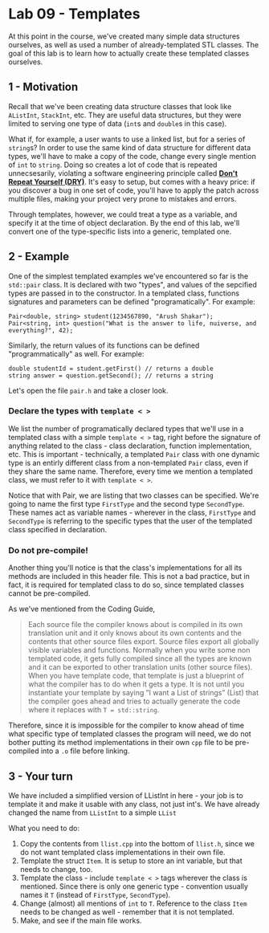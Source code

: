 # Lab 09 - Templates

At this point in the course, we've created many simple data structures ourselves, as well as used a number of already-templated STL classes. The goal of this lab is to learn how to actually create these templated classes ourselves.

## 1 - Motivation

Recall that we've been creating data structure classes that look like `AListInt`, `StackInt`, etc. They are useful data structures, but they were limited to serving one type of data (`int`s and `double`s in this case).

What if, for example, a user wants to use a linked list, but for a series of `string`s? In order to use the same kind of data structure for different data types, we'll have to make a copy of the code, change every single mention of `int` to `string`. Doing so creates a lot of code that is repeated unnecsesarily, violating a software engineering principle called [**Don't Repeat Yourself (DRY)**](http://en.wikipedia.org/wiki/Don't_repeat_yourself). It's easy to setup, but comes with a heavy price: if you discover a bug in one set of code, you'll have to apply the patch across multiple files, making your project very prone to mistakes and errors.

Through templates, however, we could treat a type as a variable, and specify it at the time of object declaration. By the end of this lab, we'll convert one of the type-specific lists into a generic, templated one.

## 2 - Example

One of the simplest templated examples we've encountered so far is the `std::pair` class. It is declared with two "types", and values of the sepcified types are passed in to the constructor. In a templated class, functions signatures and parameters can be defined "programatically". For example:

```
Pair<double, string> student(1234567890, "Arush Shakar");
Pair<string, int> question("What is the answer to life, nuiverse, and everything?", 42);
```

Similarly, the return values of its functions can be defined "programmatically" as well. For example:

```
double studentId = student.getFirst() // returns a double
string answer = question.getSecond(); // returns a string
```

Let's open the file `pair.h` and take a closer look.

### Declare the types with `template < >`

We list the number of programatically declared types that we'll use in a templated class with a simple `template < >` tag, right before the signature of anything related to the class - class declaration, function implementation, etc. This is important - technically, a templated `Pair` class with one dynamic type is an entirly different class from a non-templated `Pair` class, even if they share the same name. Therefore, every time we mention a templated class, we must refer to it with `template < >`.

Notice that with Pair, we are listing that two classes can be specified. We're going to name the first type `FirstType` and the second type `SecondType`. These names act as variable names - wherever in the class, `FirstType` and `SecondType` is referring to the specific types that the user of the templated class specified in declaration.

### Do not pre-compile!

Another thing you'll notice is that the class's implementations for all its methods are included in this header file. This is not a bad practice, but in fact, it is required for templated class to do so, since templated classes cannot be pre-compiled.

As we've mentioned from the Coding Guide,

> Each source file the compiler knows about is compiled in its own translation unit and it only knows about its own contents and the contents that other source files export. Source files export all globally visible variables and functions. Normally when you write some non templated code, it gets fully compiled since all the types are known and it can be exported to other translation units (other source files). When you have template code, that template is just a blueprint of what the compiler has to do when it gets a type. It is not until you instantiate your template by saying ”I want a List of strings” (List) that the compiler goes ahead and tries to actually generate the code where it replaces with `T = std::string`.

Therefore, since it is impossible for the compiler to know ahead of time what specific type of templated classes the program will need, we do not bother putting its method implementations in their own `cpp` file to be pre-compiled into a `.o` file before linking.

## 3 - Your turn

We have included a simplified version of LListInt in here - your job is to template it and make it usable with any class, not just int's. We have already changed the name from `LListInt` to a simple `LList`

What you need to do:

1. Copy the contents from `llist.cpp` into the bottom of `llist.h`, since we do not want templated class implementations in their own file.
2. Template the struct `Item`. It is setup to store an int variable, but that needs to change, too.
2. Template the class - include `template < >` tags wherever the class is mentioned. Since there is only one generic type - convention usually names it `T` (instead of `FirstType`, `SecondType`).
3. Change (almost) all mentions of `int` to `T`. Reference to the class `Item` needs to be changed as well - remember that it is not templated.
4. Make, and see if the main file works.
